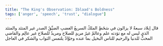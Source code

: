 ```yaml
---
title: "The King's Observation: Iblaad's Boldness"
tags: ['anger', 'speech', 'trust', "dialogue"]
---
```


 قال إبلاد سبعةٌ لا يزالون في سَخَطٍ الملكُ السريعُ الغضبِ الضيِّقُ الصدرِ غير المتئد والمتئد الذي ليس له مع تؤدته علم وعالمٌ غيرُ مريدٍ للصلاح ومريدٌ للصلاح غير عالِم والقاضي المحبُّ للدنيا والرحيم للناس البخيل بما عنده وجوَّادٌ يلتمس الثواب والشكر في العاجل
